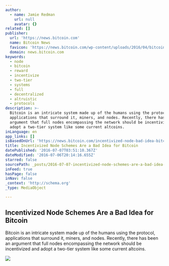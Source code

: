 ```yaml
---
author:
  - name: Jamie Redman
    url: null
    avatar: {}
related: []
publisher:
  url: 'https://news.bitcoin.com'
  name: Bitcoin News
  favicon: 'https://news.bitcoin.com/wp-content/uploads/2016/04/bitcoin_fav.png'
  domain: news.bitcoin.com
keywords:
  - node
  - bitcoin
  - reward
  - incentivize
  - two-tier
  - systems
  - full
  - decentralized
  - altruistic
  - protocols
description: >-
  Bitcoin is an intricate system made up of the humans using the protocol,
  applications that surround it, miners, and nodes. Recently, there has been an
  argument that full nodes encompassing the network should be incentivized and
  adopt a two-tier system like some current altcoins.
inLanguage: en
app_links: []
isBasedOnUrl: 'https://news.bitcoin.com/incentivized-node-bad-idea-bitcoin/'
title: Incentivized Node Schemes Are a Bad Idea for Bitcoin
datePublished: '2016-07-07T03:51:10.367Z'
dateModified: '2016-07-06T20:14:16.655Z'
starred: false
sourcePath: _posts/2016-07-07-incentivized-node-schemes-are-a-bad-idea-for-bitcoin.md
inFeed: true
hasPage: false
inNav: false
_context: 'http://schema.org'
_type: MediaObject

---
```

<article style=""><h1>Incentivized Node Schemes Are a Bad Idea for Bitcoin</h1><p>Bitcoin is an intricate system made up of the humans using the protocol, applications that surround it, miners, and nodes. Recently, there has been an argument that full nodes encompassing the network should be incentivized and adopt a two-tier system like some current altcoins.</p><img src="https://news.bitcoin.com/wp-content/uploads/2016/07/nodecount.jpg" /></article>